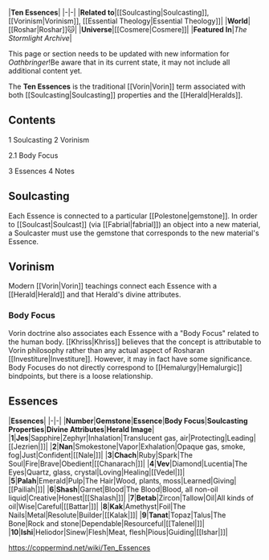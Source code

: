 |**Ten Essences**|
|-|-|
|**Related to**|[[Soulcasting\|Soulcasting]], [[Vorinism\|Vorinism]], [[Essential Theology\|Essential Theology]]|
|**World**|[[Roshar\|Roshar]]🐱︎|
|**Universe**|[[Cosmere\|Cosmere]]|
|**Featured In**|*The Stormlight Archive*|

This page or section needs to be updated with new information for *Oathbringer*!Be aware that in its current state, it may not include all additional content yet.

The **Ten Essences** is the traditional [[Vorin\|Vorin]] term associated with both [[Soulcasting\|Soulcasting]] properties and the [[Herald\|Heralds]].

## Contents

1 Soulcasting
2 Vorinism

2.1 Body Focus


3 Essences
4 Notes


## Soulcasting
Each Essence is connected to a particular [[Polestone\|gemstone]]. In order to [[Soulcast\|Soulcast]] (via [[Fabrial\|fabrial]]) an object into a new material, a Soulcaster must use the gemstone that corresponds to the new material's Essence.

## Vorinism
Modern [[Vorin\|Vorin]] teachings connect each Essence with a [[Herald\|Herald]] and that Herald's divine attributes.

### Body Focus
Vorin doctrine also associates each Essence with a "Body Focus" related to the human body. [[Khriss\|Khriss]] believes that the concept is attributable to Vorin philosophy rather than any actual aspect of Rosharan [[Investiture\|Investiture]]. However, it may in fact have some significance. Body Focuses do not directly correspond to [[Hemalurgy\|Hemalurgic]] bindpoints, but there is a loose relationship.

## Essences
|**Essences**|
|-|-|
|**Number**|**Gemstone**|**Essence**|**Body Focus**|**Soulcasting Properties**|**Divine Attributes**|**Herald Image**|
|**1**|**Jes**|Sapphire|Zephyr|Inhalation|Translucent gas, air|Protecting|Leading|[[Jezrien\|]]|
|**2**|**Nan**|Smokestone|Vapor|Exhalation|Opaque gas, smoke, fog|Just|Confident|[[Nale\|]]|
|**3**|**Chach**|Ruby|Spark|The Soul|Fire|Brave|Obedient|[[Chanarach\|]]|
|**4**|**Vev**|Diamond|Lucentia|The Eyes|Quartz, glass, crystal|Loving|Healing|[[Vedel\|]]|
|**5**|**Palah**|Emerald|Pulp|The Hair|Wood, plants, moss|Learned|Giving|[[Pailiah\|]]|
|**6**|**Shash**|Garnet|Blood|The Blood|Blood, all non-oil liquid|Creative|Honest|[[Shalash\|]]|
|**7**|**Betab**|Zircon|Tallow|Oil|All kinds of oil|Wise|Careful|[[Battar\|]]|
|**8**|**Kak**|Amethyst|Foil|The Nails|Metal|Resolute|Builder|[[Kalak\|]]|
|**9**|**Tanat**|Topaz|Talus|The Bone|Rock and stone|Dependable|Resourceful|[[Talenel\|]]|
|**10**|**Ishi**|Heliodor|Sinew|Flesh|Meat, flesh|Pious|Guiding|[[Ishar\|]]|



https://coppermind.net/wiki/Ten_Essences